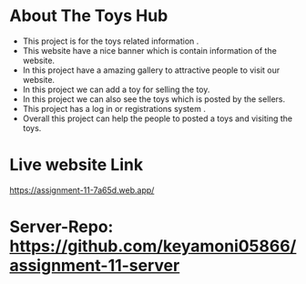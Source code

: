 # About The Toys Hub
* This project is for the toys related information . 
* This website have a nice banner which is contain information of the website.
* In this project have a amazing gallery to attractive people to visit our website.
* In this project we can add a toy for selling the toy.
* In this project we can also see the toys which is posted by the sellers.
* This project has a log in or registrations system .
* Overall this project can help the people to posted a toys and visiting the toys.

# Live website Link
https://assignment-11-7a65d.web.app/
# Server-Repo: https://github.com/keyamoni05866/assignment-11-server
